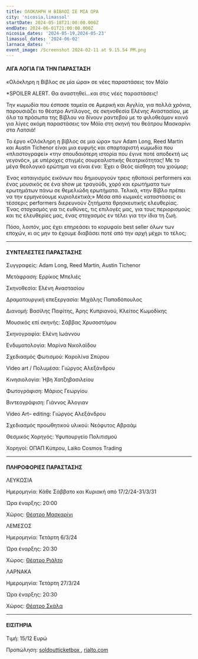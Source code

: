 ```yaml
---
title: ΟΛΟΚΛΗΡΗ Η ΒΙΒΛΟΣ ΣΕ ΜΙΑ ΩΡΑ
city: 'nicosia,limassol'
startDate: 2024-05-18T21:00:00.000Z
endDate: 2024-06-01T21:00:00.000Z
nicosia_dates: '2024-05-19,2024-05-23'
limassol_dates: '2024-06-02'
larnaca_dates: ''
event_image: /Screenshot 2024-02-11 at 9.15.54 PM.png
---
```


#### ΛΙΓΑ ΛΟΓΙΑ ΓΙΑ ΤΗΝ ΠΑΡΑΣΤΑΣΗ

«Ολόκληρη η Βίβλος σε μία ώρα» σε νέες παραστάσεις τον Μάϊο

\*SPOILER ALERT. Θα αναστηθεί…και στις νέες παραστάσεις!

Την κωμωδία που έσπασε ταμεία σε Αμερική και Αγγλία, για πολλά χρόνια, παρουσιάζει το θέατρο Αντίλογος, σε σκηνοθεσία Ελένης Αναστασίου, με όλα τα πρόσωπα της Βίβλου να δίνουν ραντεβού με το φιλοθεάμον κοινό για λίγες ακόμη παραστάσεις τον Μάϊο στη σκηνή του θεάτρου Μασκαρίνι στα Λατσιά!

Το έργο «Ολόκληρη η βίβλος σε μια ώρα» των Adam Long, Reed Martin και Austin Tichenor είναι μια ευφυής και σπαρταριστή κωμωδία που «πλαστογραφεί» «την σπουδαιότερη ιστορία που έγινε ποτέ αποδεκτή ως γεγονός», με υπέροχες στιγμές σουρεαλιστικής θεατρικότητας! Με το μέγα θεολογικό ερώτημα να είναι ένα: Έχει ο Θεός αίσθηση του χιούμορ;

Ένας καταιγισμός εικόνων που δημιουργούν τρεις ηθοποιοί performers και ένας μουσικός σε ένα show με τραγούδι, χορό και ερωτήματα των ερωτημάτων πάνω σε θεμελιώδη ερωτήματα. Τελικά, «την Βίβλο πρέπει να την ερμηνεύουμε κυριολεκτικά;» Μέσα από κωμικές καταστάσεις οι τέσσερις performers διερευνούν ζητήματα θρησκευτικής ελευθερίας. Ένας στοχασμός για τις ευθύνες, τις επιλογές μας, για τους περιορισμούς και τις ελευθερίες μας, ένας στοχασμός εν τέλει για την ίδια τη ζωή.

Πόσο, λοιπόν, μας έχει επηρεάσει το κορυφαίο best seller όλων των εποχών, κι ας μην το έχουμε διαβάσει ποτέ από την αρχή μέχρι το τέλος;

***

#### ΣΥΝΤΕΛΕΣΤΕΣ ΠΑΡΑΣΤΑΣΗΣ

Συγγραφείς: Adam Long, Reed Martin, Austin Tichenor

Μετάφραση: Ερρίκος Μπελιές

Σκηνοθεσία: Ελένη Αναστασίου

Δραματουργική επεξεργασία: Μιχάλης Παπαδόπουλος

Διανομή: Βασίλης Παφίτης, Άρης Κυπριανού, Κλείτος Κωμοδίκης

Μουσικός επί σκηνής: Σάββας Χρυσοστόμου

Σκηνογραφία: Ελένη Ιωάννου

Ενδυματολογία: Μαρίνα Νικολαϊδου

Σχεδιασμός Φωτισμού: Καρολίνα Σπύρου

Video art / Πολυμέσα: Γιώργος Αλεξάνδρου

Κινησιολογία: Ήβη Χατζηβασιλείου

Φωτογράφιση: Μάριος Γεωργίου

Βιντεογράφιση: Γιάννος Άλογιαν

Video Αrt– editing: Γιώργος Αλεξάνδρου

Σχεδιασμός προωθητικού υλικού: Νεόφυτος Αβραάμ

Θεσμικός Χορηγός: Υφυπουργείο Πολιτισμού

Χορηγοί: ΟΠΑΠ Κύπρου, Laiko Cosmos Trading

***

#### ΠΛΗΡΟΦΟΡΙΕΣ ΠΑΡΑΣΤΑΣΗΣ

ΛΕΥΚΩΣΙΑ

Ημερομηνία: Κάθε Σάββατο και Κυριακή από 17/2/24-31/3/31

Ώρα έναρξης: 20:00

Χώρος: [Θέατρο Μασκαρίνι](https://www.google.com/maps/place/%CE%98%CE%AD%CE%B1%CF%84%CF%81%CE%BF+%CE%9C%CE%B1%CF%83%CE%BA%CE%B1%CF%81%CE%AF%CE%BD%CE%B9/@35.1186769,33.3738911,17z/data=!3m1!4b1!4m6!3m5!1s0x14de190879b8036b:0xa61c1fbebbf53da8!8m2!3d35.1186726!4d33.378762!16s%2Fg%2F11jy3pmbk5?entry=ttu)

ΛΕΜΕΣΟΣ

Ημερομηνία: Τετάρτη 6/3/24

Ώρα έναρξης: 20:30

Χώρος: [Θέατρο Ριάλτο](https://www.google.com/maps/place/Rialto+Theatre/@34.6795424,33.0432363,17z/data=!3m1!4b1!4m6!3m5!1s0x14e7331ab1ec9197:0xdf6e42bed1d077b1!8m2!3d34.679538!4d33.0458112!16s%2Fg%2F1xb0n5zr?entry=ttu)

ΛΑΡΝΑΚΑ

Ημερομηνία: Τετάρτη 27/3/24

Ώρα έναρξης: 20:30

Χώρος: [Θέατρο Σκάλα](https://www.google.com/maps/place/Theater+Skala+Larnaka/@34.9191065,33.6297575,17z/data=!3m1!4b1!4m6!3m5!1s0x14e082a6e362e26b:0x800ef26e458168d!8m2!3d34.9191021!4d33.6323324!16s%2Fg%2F11g70j729w?entry=ttu)

***

#### ΕΙΣΙΤΗΡΙΑ

Τιμή: 15/12 Ευρώ

Προπώληση: [soldoutticketbox ](https://www.soldoutticketbox.com/event/the-bible-the-complete-word-of-god-theatro-antilogos-2024?lang=el\&fbclid=IwAR1KxhkP6p5saAJ4LlCJLNtweMXjucr7cBPhAHqG90MGKR0F8THsIhWkKNE), [rialto.com](https://www.rialto.com.cy/)
